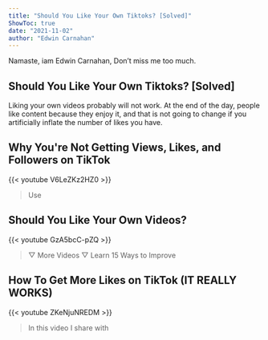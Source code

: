 ```yaml
---
title: "Should You Like Your Own Tiktoks? [Solved]"
ShowToc: true 
date: "2021-11-02"
author: "Edwin Carnahan" 
---
```


Namaste, iam Edwin Carnahan, Don’t miss me too much.
## Should You Like Your Own Tiktoks? [Solved]
Liking your own videos probably will not work. At the end of the day, people like content because they enjoy it, and that is not going to change if you artificially inflate the number of likes you have.

## Why You're Not Getting Views, Likes, and Followers on TikTok
{{< youtube V6LeZKz2HZ0 >}}
>Use 

## Should You Like Your Own Videos?
{{< youtube GzA5bcC-pZQ >}}
>▽ More Videos ▽ Learn 15 Ways to Improve 

## How To Get More Likes on TikTok (IT REALLY WORKS)
{{< youtube ZKeNjuNREDM >}}
>In this video I share with 

